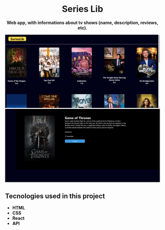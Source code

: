 <h1 align="center">Series Lib</h1>
 <p align="center"> <strong>Web app, with informations about tv shows (name, description, reviews, etc).</strong> </p>
 <img  src="print-site.png" alt="print do site">
 <img  src="print-site2.png" alt="print do site"> 
 <br>
<h2>Tecnologies used in this project </h2>
<ul>
 <li><strong> HTML <strong></li>
 <li><strong> CSS <strong></li>
 <li><strong> React <strong></li>
 <li><strong> API <strong></li>
<ul>

